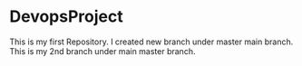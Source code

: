# DevopsProject
This is my first Repository.
I created new branch under master main branch.
This is my 2nd branch under main master branch.
